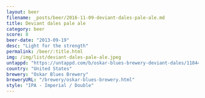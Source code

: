 ```yaml
---
layout: beer
filename: _posts/beer/2016-11-09-deviant-dales-pale-ale.md
title: Deviant dales pale ale
category: beer
score: 8
beer-date: "2013-09-19"
desc: "Light for the strength"
permalink: /beer/:title.html
img: /img/list/deviant-dales-pale-ale.jpeg
untappd: "https://untappd.com/b/oskar-blues-brewery-deviant-dales/11844"
country: "United States"
brewery: "Oskar Blues Brewery"
breweryURL: "/brewery/oskar-blues-brewery.html"
style: "IPA - Imperial / Double"
---
```

